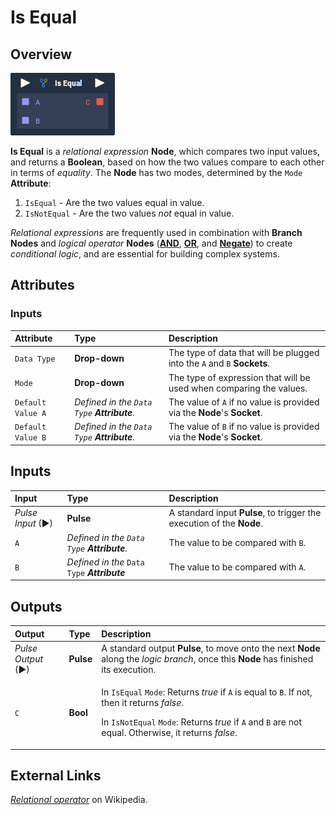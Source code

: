 # Is Equal

## Overview

![The Is Equal Node.](../../.gitbook/assets/node-is-equal.png)

**Is Equal** is a _relational expression_ **Node**, which compares two input values, and returns a **Boolean**, based on how the two values compare to each other in terms of _equality_. The **Node** has two modes, determined by the `Mode` **Attribute**:

1. `IsEqual` - Are the two values equal in value.
2. `IsNotEqual` - Are the two values _not_ equal in value.

_Relational expressions_ are frequently used in combination with **Branch Nodes** and _logical operator_ **Nodes** \([**AND**](../math/boolean/and.md), [**OR**](../math/boolean/or.md), and [**Negate**](../math/boolean/negate.md)\) to create _conditional logic_, and are essential for building complex systems.

## Attributes

### Inputs

| Attribute | Type | Description |
| :--- | :--- | :--- |
| `Data Type` | **Drop-down** | The type of data that will be plugged into the `A` and `B` **Sockets**. |
| `Mode` | **Drop-down** | The type of expression that will be used when comparing the values. |
| `Default Value A` | _Defined in the `Data Type` **Attribute**._ | The value of `A` if no value is provided via the **Node**'s **Socket**. |
| `Default Value B` | _Defined in the `Data Type` **Attribute**._ | The value of `B` if no value is provided via the **Node**'s **Socket**. |

## Inputs

| Input | Type | Description |
| :--- | :--- | :--- |
| _Pulse Input_ \(►\) | **Pulse** | A standard input **Pulse**, to trigger the execution of the **Node**. |
| `A` | _Defined in the `Data Type` **Attribute**._ | The value to be compared with `B`. |
| `B` | _Defined in the_ `Data Type` _**Attribute**_ | The value to be compared with `A`. |

## Outputs

<table>
  <thead>
    <tr>
      <th style="text-align:left">Output</th>
      <th style="text-align:left">Type</th>
      <th style="text-align:left">Description</th>
    </tr>
  </thead>
  <tbody>
    <tr>
      <td style="text-align:left"><em>Pulse Output</em> (&#x25BA;)</td>
      <td style="text-align:left"><b>Pulse</b>
      </td>
      <td style="text-align:left">A standard output <b>Pulse</b>, to move onto the next <b>Node</b> along the <em>logic branch</em>,
        once this <b>Node</b> has finished its execution.</td>
    </tr>
    <tr>
      <td style="text-align:left"><code>C</code>
      </td>
      <td style="text-align:left"><b>Bool</b>
      </td>
      <td style="text-align:left">
        <p>In <code>IsEqual</code>  <code>Mode</code>: Returns <em>true</em> if <code>A</code> is
          equal to <code>B</code>. If not, then it returns <em>false</em>.</p>
        <p>In <code>IsNotEqual</code>  <code>Mode</code>: Returns <em>true</em> if <code>A</code> and <code>B</code> are
          not equal. Otherwise, it returns <em>false</em>.</p>
      </td>
    </tr>
  </tbody>
</table>

## External Links

[_Relational operator_](https://en.wikipedia.org/wiki/Relational_operator) on Wikipedia.

